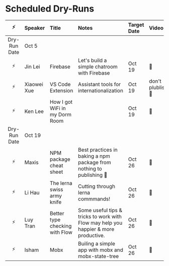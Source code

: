# Scheduled Dry-Runs

|     ⚡️      | Speaker               | Title                          | Notes                                                                               | Target Date | Video                        |
| :----------: | :-------------------- | :----------------------------- | :---------------------------------------------------------------------------------- | :---------- | :--------------------------- |
| Dry-Run Date | Oct 5                 |
|     ⚡️      | Jin Lei               | Firebase                       | Let's build a simple chatroom with Firebase                                         | Oct 19      | 🦍                           |
|     ⚡️      | Xiaowei Xue           | VS Code Extension              | Assistant tools for internationalization                                            | Oct 19      | don't plublish :see_no_evil: |
|     ⚡️      | Ken Lee               | How I got WiFi in my Dorm Room |                                                                                     | Oct 19      | 🦍                           |
| Dry-Run Date | Oct 19<td colspan=5/> |
|     ⚡️      | Maxis                 | NPM package cheat sheet        | Best practices in baking a npm package from nothing to publishing 🎉                | Oct 26      | 🦍                           |
|     ⚡️      | Li Hau                | The lerna swiss army knife     | Cutting through lerna commmands!                                                    | Oct 26      | 🦍                           |
|     ⚡️      | Luy Tran              | Better type checking with Flow | Some useful tips & tricks to work with Flow may help you happier & more productive. | Oct 26      | 🦍                           |
|     ⚡️      | Isham                 | Mobx                           | Builing a simple app with mobx and mobx-state-tree                                  | Oct 26      | 🦍                           |
